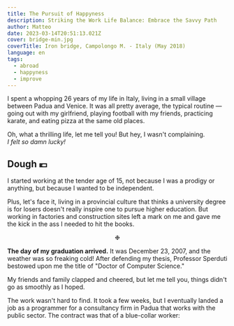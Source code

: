 ```yaml
---
title: The Pursuit of Happyness
description: Striking the Work Life Balance: Embrace the Savvy Path
author: Matteo
date: 2023-03-14T20:51:13.021Z
cover: bridge-min.jpg
coverTitle: Iron bridge, Campolongo M. - Italy (May 2018)
language: en
tags:
  - abroad
  - happyness
  - improve
---
```


I spent a whopping 26 years of my life in Italy, living in a small village between Padua and Venice.
It was all pretty average, the typical routine &mdash; going out with my girlfriend, playing football with my friends,
practicing karate, and eating pizza at the same old places. 

Oh, what a thrilling life, let me tell you! But hey, I wasn't complaining.<br/>_I felt so damn lucky!_

## Dough 💶

I started working at the tender age of 15, not because I was a prodigy or anything, 
but because I wanted to be independent. 

Plus, let's face it, living in a provincial culture that thinks a university degree is for losers doesn't really inspire one to pursue higher education.
But working in factories and construction sites left a mark on me and gave me the kick in the ass I needed to hit the books.

<div align="center">❉</div>

__The day of my graduation arrived.__
It was December 23, 2007, and the weather was so freaking cold!
After defending my thesis, Professor Sperduti bestowed upon me the title of "Doctor of Computer Science." 

My friends and family clapped and cheered, but let me tell you, things didn't go as smoothly as I hoped.

The work wasn't hard to find.
It took a few weeks, but I eventually landed a job as a programmer for a consultancy firm in Padua that works with the public sector.
The contract was that of a blue-collar worker:
